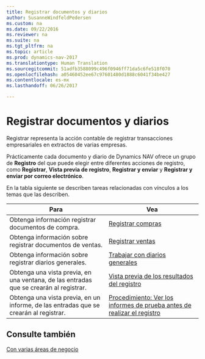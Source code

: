 ```yaml
---
title: Registrar documentos y diarios
author: SusanneWindfeldPedersen
ms.custom: na
ms.date: 09/22/2016
ms.reviewer: na
ms.suite: na
ms.tgt_pltfrm: na
ms.topic: article
ms.prod: dynamics-nav-2017
ms.translationtype: Human Translation
ms.sourcegitcommit: 51adfb3588099c496f0946ff71da5c6fe518f070
ms.openlocfilehash: a05460452ee67c97601480d1888c6041f34be427
ms.contentlocale: es-mx
ms.lasthandoff: 06/26/2017

---
```

    
# <a name="post-documents-and-journals"></a>Registrar documentos y diarios
Registrar representa la acción contable de registrar transacciones empresariales en extractos de varias empresas.

Prácticamente cada documento y diario de Dynamics NAV ofrece un grupo de **Registro** del que puede elegir entre diferentes acciones de registro, como **Registrar**, **Vista previa de registro**, **Registrar y enviar** y **Registrar y enviar por correo electrónico**.

En la tabla siguiente se describen tareas relacionadas con vínculos a los temas que las describen.

|Para   |Vea   |
|-----|------| 
|Obtenga información registrar documentos de compra.|[Registrar compras](ui-post-purchases.md)| 
|Obtenga información sobre registrar documentos de ventas.|[Registrar ventas](ui-post-sales.md)|
|Obtenga información sobre registrar diarios generales.|[Trabajar con diarios generales](ui-work-general-journals.md)|
|Obtenga una vista previa, en una ventana, de las entradas que se crearán al registrar.|[Vista previa de los resultados del registro](ui-how-preview-post-results.md)|
|Obtenga una vista previa, en un informe, de las entradas que se crearán al registrar.|[Procedimiento: Ver los informes de prueba antes de realizar el registro](ui-how-view-test-reports-posting.md)|

## <a name="see-also"></a>Consulte también
[Con varias áreas de negocio](ui-across-business-areas.md)

